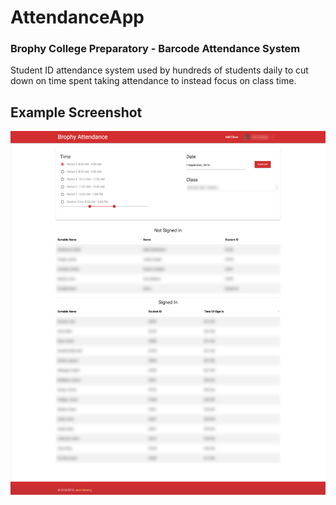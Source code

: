 # AttendanceApp
### Brophy College Preparatory - Barcode Attendance System
Student ID attendance system used by hundreds of students daily to cut down on time spent taking attendance to instead focus on class time.

## Example Screenshot
![Example Image of Attendance System](https://github.com/JVenberg/AttendanceApp/raw/master/ExampleScreenshot.png)
